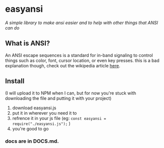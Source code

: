 # easyansi
*A simple library to make ansi easier and to help with other things that ANSI can do*

## What is ANSI?
An ANSI escape sequences is a standard for in-band signaling to control things such as color, font, cursor location, or even key presses. this is a bad explanation though, check out the wikipedia article [here](https://en.wikipedia.org/wiki/ANSI_escape_code).


## Install
(I will upload it to NPM when I can, but for now you're stuck with downloading the file and putting it with your project)

1. download easyansi.js
2. put it in wherever you need it to
3. refrence it in your js file (eg: `const easyansi = require("./easyansi.js");` )
4. you're good to go

### docs are in DOCS.md. 
